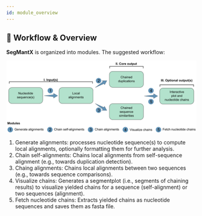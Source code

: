 ```yaml
---
id: module_overview
---
```


## 🧩 Workflow & Overview

**SegMantX** is organized into modules. The suggested workflow:

<p align="center">
  <img src="img/workflow.png" alt="Workflow">
</p>

1. Generate alignments: processes nucleotide sequence(s) to compute local alignments, optionally formatting them for further analysis. 
2. Chain self-alignments: Chains local alignments from self-sequence alignment (e.g., towards duplication detection).
3. Chaing alignments: Chains local alignments between two sequences (e.g., towards sequence comparisons).
4. Visualize chains: Generates a segmentplot (i.e., segments of chaining results) to visualize yielded chains for a sequence (self-alignment) or two sequences (alignment).
5. Fetch nucleotide chains: Extracts yielded chains as nucleotide sequences and saves them as fasta file.
